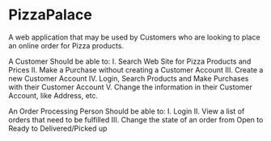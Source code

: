 # PizzaPalace
A web application that may be used by Customers who are looking to place an online order for Pizza products.

A Customer Should be able to:
I. Search Web Site for Pizza Products and Prices 
II. Make a Purchase without creating a Customer Account
III. Create a new Customer Account
IV. Login, Search Products and Make Purchases with their Customer 
Account
V. Change the information in their Customer Account, like Address, etc.
 
An Order Processing Person Should be able to:
I. Login 
II. View a list of orders that need to be fulfilled
III. Change the state of an order from Open to Ready to Delivered/Picked up
